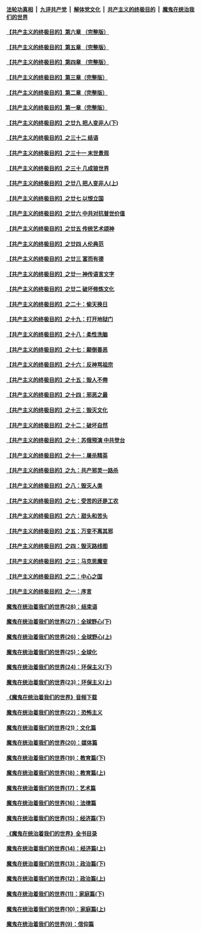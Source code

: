 ####  [法轮功真相](../../../../basic/blob/master/README.md?t=04271601) &nbsp;|&nbsp; [九评共产党](../../../../9ping.md/blob/master/README.md?t=04271601) &nbsp;|&nbsp; [解体党文化](../../../../jtdwh.md/blob/master/README.md?t=04271601)  &nbsp;|&nbsp; [共产主义的终极目的](../../../../gczydzjmd.md/blob/master/README.md?t=04271601) &nbsp;|&nbsp; [魔鬼在统治我们的世界](../../../../mgztzwmdsj.md/blob/master/README.md?t=04271601) 

#### [【共产主义的终极目的】第六章 （完整版）](../pages/nsc422/n11428913.md?t=04271601) 

#### [【共产主义的终极目的】第五章 （完整版）](../pages/nsc422/n11428912.md?t=04271601) 

#### [【共产主义的终极目的】第四章 （完整版）](../pages/nsc422/n11428907.md?t=04271601) 

#### [【共产主义的终极目的】第三章（完整版）](../pages/nsc422/n11428848.md?t=04271601) 

#### [【共产主义的终极目的】第二章（完整版）](../pages/nsc422/n11428831.md?t=04271601) 

#### [【共产主义的终极目的】第一章（完整版）](../pages/nsc422/n11417651.md?t=04271601) 

#### [【共产主义的终极目的】之廿九 把人变非人(下)](../pages/nsc422/n11344140.md?t=04271601) 

#### [【共产主义的终极目的】之三十二 结语](../pages/nsc422/n11360535.md?t=04271601) 

#### [【共产主义的终极目的】之三十一 末世景观](../pages/nsc422/n11351129.md?t=04271601) 

#### [【共产主义的终极目的】之三十 几成狼世界](../pages/nsc422/n11348280.md?t=04271601) 

#### [【共产主义的终极目的】之廿八 把人变非人(上)](../pages/nsc422/n11340492.md?t=04271601) 

#### [【共产主义的终极目的】之廿七 以恨立国](../pages/nsc422/n11336944.md?t=04271601) 

#### [【共产主义的终极目的】之廿六 中共对抗普世价值](../pages/nsc422/n11324785.md?t=04271601) 

#### [【共产主义的终极目的】之廿五 传统艺术颂神](../pages/nsc422/n11296396.md?t=04271601) 

#### [【共产主义的终极目的】之廿四 人伦典范](../pages/nsc422/n11296397.md?t=04271601) 

#### [【共产主义的终极目的】之廿三 富而有德](../pages/nsc422/n11283598.md?t=04271601) 

#### [【共产主义的终极目的】之廿一 神传语言文字](../pages/nsc422/n11263265.md?t=04271601) 

#### [【共产主义的终极目的】之廿二 破坏修炼文化](../pages/nsc422/n11245728.md?t=04271601) 

#### [【共产主义的终极目的】之二十：偷天换日](../pages/nsc422/n11238846.md?t=04271601) 

#### [【共产主义的终极目的】之十九：打开地狱门](../pages/nsc422/n11206376.md?t=04271601) 

#### [【共产主义的终极目的】之十八：柔性洗脑](../pages/nsc422/n11199994.md?t=04271601) 

#### [【共产主义的终极目的】之十七：颠倒善恶](../pages/nsc422/n11179782.md?t=04271601) 

#### [【共产主义的终极目的】之十六：反神骂祖宗](../pages/nsc422/n11166798.md?t=04271601) 

#### [【共产主义的终极目的】之十五：毁人不倦](../pages/nsc422/n11166792.md?t=04271601) 

#### [【共产主义的终极目的】之十四：邪恶之最](../pages/nsc422/n11150249.md?t=04271601) 

#### [【共产主义的终极目的】之十三：毁灭文化](../pages/nsc422/n11135227.md?t=04271601) 

#### [【共产主义的终极目的】之十二：破坏自然](../pages/nsc422/n11135214.md?t=04271601) 

#### [【共产主义的终极目的】之十：苏俄预演 中共登台](../pages/nsc422/n11118424.md?t=04271601) 

#### [【共产主义的终极目的】之十一：屠杀精英](../pages/nsc422/n11118442.md?t=04271601) 

#### [【共产主义的终极目的】之九：共产邪灵一路杀](../pages/nsc422/n11114139.md?t=04271601) 

#### [【共产主义的终极目的】之八：毁灭人类](../pages/nsc422/n11108503.md?t=04271601) 

#### [【共产主义的终极目的】之七：受苦的还是工农](../pages/nsc422/n11101809.md?t=04271601) 

#### [【共产主义的终极目的】之六：甜头和苦头](../pages/nsc422/n11096971.md?t=04271601) 

#### [【共产主义的终极目的】之五：万变不离其邪](../pages/nsc422/n11091285.md?t=04271601) 

#### [【共产主义的终极目的】之四：毁灭路线图](../pages/nsc422/n11086284.md?t=04271601) 

#### [【共产主义的终极目的】之三：马克思魔变](../pages/nsc422/n11061941.md?t=04271601) 

#### [【共产主义的终极目的】之二：中心之国](../pages/nsc422/n11047728.md?t=04271601) 

#### [【共产主义的终极目的】之一：序言](../pages/nsc422/n11086077.md?t=04271601) 

#### [魔鬼在统治着我们的世界(28)：结束语](../pages/nsc422/n10936246.md?t=04271601) 

#### [魔鬼在统治着我们的世界(27)：全球野心(下)](../pages/nsc422/n10928319.md?t=04271601) 

#### [魔鬼在统治着我们的世界(26)：全球野心(上)](../pages/nsc422/n10900318.md?t=04271601) 

#### [魔鬼在统治着我们的世界(25)：全球化](../pages/nsc422/n10788205.md?t=04271601) 

#### [魔鬼在统治着我们的世界(24)：环保主义(下)](../pages/nsc422/n10695307.md?t=04271601) 

#### [魔鬼在统治着我们的世界(23)：环保主义(上)](../pages/nsc422/n10688613.md?t=04271601) 

#### [《魔鬼在统治着我们的世界》音频下载](../pages/nsc422/n10635553.md?t=04271601) 

#### [魔鬼在统治着我们的世界(22)：恐怖主义](../pages/nsc422/n10614727.md?t=04271601) 

#### [魔鬼在统治着我们的世界(21)：文化篇](../pages/nsc422/n10597706.md?t=04271601) 

#### [魔鬼在统治着我们的世界(20)：媒体篇](../pages/nsc422/n10586579.md?t=04271601) 

#### [魔鬼在统治着我们的世界(19)：教育篇(下)](../pages/nsc422/n10564808.md?t=04271601) 

#### [魔鬼在统治着我们的世界(18)：教育篇(上)](../pages/nsc422/n10526970.md?t=04271601) 

#### [魔鬼在统治着我们的世界(17)：艺术篇](../pages/nsc422/n10499093.md?t=04271601) 

#### [魔鬼在统治着我们的世界(16)：法律篇](../pages/nsc422/n10485969.md?t=04271601) 

#### [魔鬼在统治着我们的世界(15)：经济篇(下)](../pages/nsc422/n10469975.md?t=04271601) 

#### [《魔鬼在统治着我们的世界》全书目录](../pages/nsc422/n10464261.md?t=04271601) 

#### [魔鬼在统治着我们的世界(14)：经济篇(上)](../pages/nsc422/n10457370.md?t=04271601) 

#### [魔鬼在统治着我们的世界(13)：政治篇(下)](../pages/nsc422/n10448270.md?t=04271601) 

#### [魔鬼在统治着我们的世界(12)：政治篇(上)](../pages/nsc422/n10444576.md?t=04271601) 

#### [魔鬼在统治着我们的世界(11)：家庭篇(下)](../pages/nsc422/n10440961.md?t=04271601) 

#### [魔鬼在统治着我们的世界(10)：家庭篇(上)](../pages/nsc422/n10435448.md?t=04271601) 

#### [魔鬼在统治着我们的世界(9)：信仰篇](../pages/nsc422/n10432159.md?t=04271601) 


